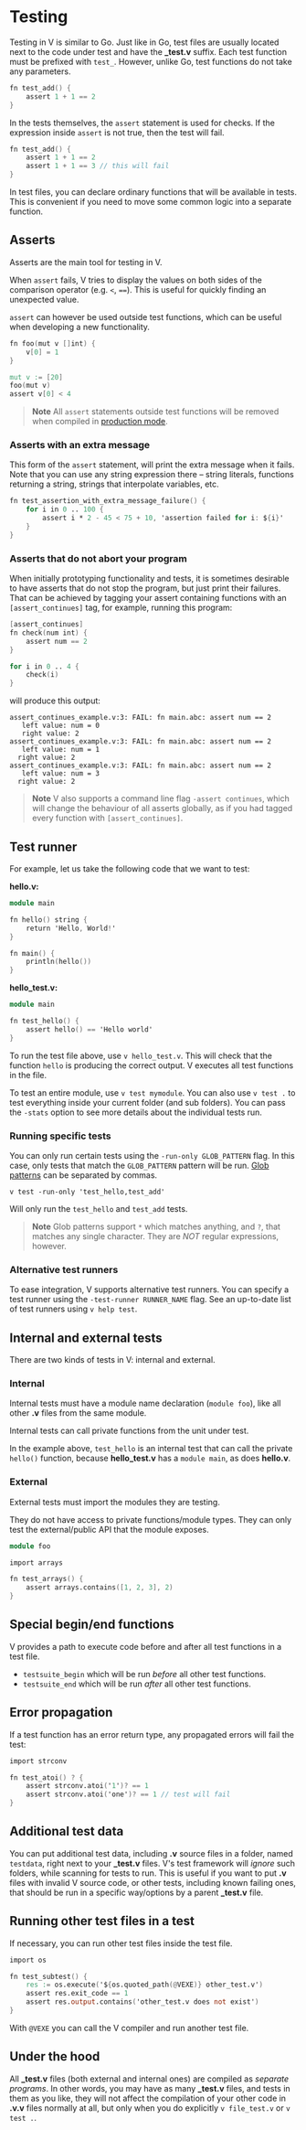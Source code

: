 # Testing

Testing in V is similar to Go.
Just like in Go, test files are usually located next to the code under test and have the **_test.v**
suffix.
Each test function must be prefixed with `test_`.
However, unlike Go, test functions do not take any parameters.

```v
fn test_add() {
	assert 1 + 1 == 2
}
```

In the tests themselves, the `assert` statement is used for checks.
If the expression inside `assert` is not true, then the test will fail.

```v
fn test_add() {
	assert 1 + 1 == 2
	assert 1 + 1 == 3 // this will fail
}
```

In test files, you can declare ordinary functions that will be available in tests.
This is convenient if you need to move some common logic into a separate function.

## Asserts

Asserts are the main tool for testing in V.

When `assert` fails, V tries to display the values on both sides of the comparison operator
(e.g. `<`, `==`).
This is useful for quickly finding an unexpected value.

`assert` can however be used outside test functions, which can be useful when developing a new
functionality.

```v
fn foo(mut v []int) {
	v[0] = 1
}

mut v := [20]
foo(mut v)
assert v[0] < 4
```

> **Note**
> All `assert` statements outside test functions will be removed when compiled
> in [production mode](./production-builds.md).

### Asserts with an extra message

This form of the `assert` statement, will print the extra message when it fails.
Note that you can use any string expression there – string literals, functions returning a string,
strings that interpolate variables, etc.

```v
fn test_assertion_with_extra_message_failure() {
	for i in 0 .. 100 {
		assert i * 2 - 45 < 75 + 10, 'assertion failed for i: ${i}'
	}
}
```

### Asserts that do not abort your program

When initially prototyping functionality and tests, it is sometimes desirable to have asserts
that do not stop the program, but just print their failures.
That can be achieved by tagging your assert containing functions with an `[assert_continues]`
tag, for example, running this program:

```v
[assert_continues]
fn check(num int) {
	assert num == 2
}

for i in 0 .. 4 {
	check(i)
}
```

will produce this output:

```text
assert_continues_example.v:3: FAIL: fn main.abc: assert num == 2
   left value: num = 0
   right value: 2
assert_continues_example.v:3: FAIL: fn main.abc: assert num == 2
   left value: num = 1
  right value: 2
assert_continues_example.v:3: FAIL: fn main.abc: assert num == 2
   left value: num = 3
  right value: 2
```

> **Note**
> V also supports a command line flag `-assert continues`, which will change the
> behaviour of all asserts globally, as if you had tagged every function with `[assert_continues]`.

## Test runner

For example, let us take the following code that we want to test:

**hello.v:**

```v play
module main

fn hello() string {
	return 'Hello, World!'
}

fn main() {
	println(hello())
}
```

**hello_test.v:**

```v play-test
module main

fn test_hello() {
	assert hello() == 'Hello world'
}
```

To run the test file above, use `v hello_test.v`.
This will check that the function `hello` is producing the correct output.
V executes all test functions in the file.

To test an entire module, use `v test mymodule`.
You can also use `v test .` to test everything inside your current folder (and sub folders).
You can pass the `-stats` option to see more details about the individual tests run.

### Running specific tests

You can only run certain tests using the `-run-only GLOB_PATTERN` flag.
In this case, only tests that match the `GLOB_PATTERN` pattern will be run.
[Glob patterns](https://www.malikbrowne.com/blog/a-beginners-guide-glob-patterns)
can be separated by commas.

```shell
v test -run-only 'test_hello,test_add'
```

Will only run the `test_hello` and `test_add` tests.

> **Note**
> Glob patterns support `*` which matches anything, and `?`, that matches any single character.
> They are *NOT* regular expressions, however.

### Alternative test runners

To ease integration, V supports alternative test runners.
You can specify a test runner using the `-test-runner RUNNER_NAME` flag.
See an up-to-date list of test runners using `v help test`.

## Internal and external tests

There are two kinds of tests in V: internal and external.

### Internal

Internal tests must have a module name declaration (`module foo`), like all other **.v** files from
the same module.

Internal tests can call private functions from the unit under test.

In the example above, `test_hello` is an internal test that can call the private `hello()` function,
because **hello_test.v** has a `module main`, as does **hello.v**.

### External

External tests must import the modules they are testing.

They do not have access to private functions/module types.
They can only test the external/public API that the module exposes.

```v play-test
module foo

import arrays

fn test_arrays() {
    assert arrays.contains([1, 2, 3], 2)
}
```

## Special begin/end functions

V provides a path to execute code before and after all test functions in a test file.

- `testsuite_begin` which will be run *before* all other test functions.
- `testsuite_end` which will be run *after* all other test functions.

## Error propagation

If a test function has an error return type, any propagated errors will fail the test:

```v
import strconv

fn test_atoi() ? {
	assert strconv.atoi('1')? == 1
	assert strconv.atoi('one')? == 1 // test will fail
}
```

## Additional test data

You can put additional test data, including **.v** source files in a folder, named
`testdata`, right next to your **_test.v** files.
V's test framework will *ignore* such folders, while scanning for tests to run.
This is useful if you want to put **.v** files with invalid V source code, or other tests,
including known failing ones, that should be run in a specific way/options by a parent **_test.v**
file.

## Running other test files in a test

If necessary, you can run other test files inside the test file.

```v oksyntax
import os

fn test_subtest() {
	res := os.execute('${os.quoted_path(@VEXE)} other_test.v')
	assert res.exit_code == 1
	assert res.output.contains('other_test.v does not exist')
}
```

With `@VEXE` you can call the V compiler and run another test file.

## Under the hood

All **_test.v** files (both external and internal ones) are compiled as *separate programs*.
In other words, you may have as many **_test.v** files, and tests in them as you like, they will
not affect the compilation of your other code in **.v.v** files normally at all, but only when you
do explicitly `v file_test.v` or `v test .`.
